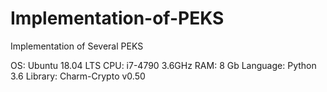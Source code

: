 # Implementation-of-PEKS
Implementation of Several PEKS

OS:   Ubuntu 18.04 LTS
CPU:  i7-4790 3.6GHz
RAM:  8 Gb
Language: Python 3.6
Library:  Charm-Crypto v0.50
